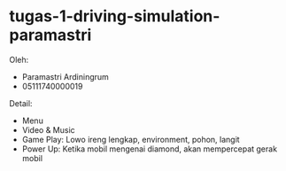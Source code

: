 # tugas-1-driving-simulation-paramastri

Oleh:
- Paramastri Ardiningrum
- 05111740000019

Detail:
* Menu
* Video & Music
* Game Play: Lowo ireng lengkap, environment, pohon, langit
* Power Up: Ketika mobil mengenai diamond, akan mempercepat gerak mobil
